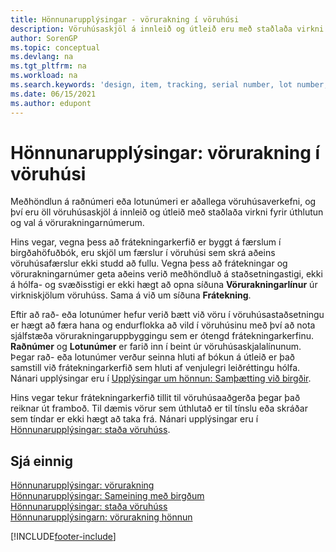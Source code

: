 ```yaml
---
title: Hönnunarupplýsingar - vörurakning í vöruhúsi
description: Vöruhúsaskjöl á innleið og útleið eru með staðlaða virkni fyrir úthlutun og val á vörurakningarnúmerum.
author: SorenGP
ms.topic: conceptual
ms.devlang: na
ms.tgt_pltfrm: na
ms.workload: na
ms.search.keywords: 'design, item, tracking, serial number, lot number, outbound documents'
ms.date: 06/15/2021
ms.author: edupont
---
```

# <a name="design-details-item-tracking-in-the-warehouse" />Hönnunarupplýsingar: vörurakning í vöruhúsi
Meðhöndlun á raðnúmeri eða lotunúmeri er aðallega vöruhúsaverkefni, og því eru öll vöruhúsaskjöl á innleið og útleið með staðlaða virkni fyrir úthlutun og val á vörurakningarnúmerum.  

Hins vegar, vegna þess að frátekningarkerfið er byggt á færslum í birgðahöfuðbók, eru skjöl um færslur í vöruhúsi sem skrá aðeins vöruhúsafærslur ekki studd að fullu. Vegna þess að frátekningar og vörurakningarnúmer geta aðeins verið meðhöndluð á staðsetningastigi, ekki á hólfa- og svæðisstigi er ekki hægt að opna síðuna **Vörurakningarlínur** úr virkniskjölum vöruhúss. Sama á við um síðuna **Frátekning**.  

Eftir að rað- eða lotunúmer hefur verið bætt við vöru í vöruhúsastaðsetningu er hægt að færa hana og endurflokka að vild í vöruhúsinu með því að nota sjálfstæða vörurakningaruppbyggingu sem er ótengd frátekningarkerfinu. **Raðnúmer** og **Lotunúmer** er farið inn í beint úr vöruhúsaskjalalínunum. Þegar rað- eða lotunúmer verður seinna hluti af bókun á útleið er það samstill við frátekningarkerfið sem hluti af venjulegri leiðréttingu hólfa. Nánari upplýsingar eru í [Upplýsingar um hönnun: Samþætting við birgðir](design-details-integration-with-inventory.md).  

Hins vegar tekur frátekningarkerfið tillit til vöruhúsaaðgerða þegar það reiknar út framboð. Til dæmis vörur sem úthlutað er til tínslu eða skráðar sem tíndar er ekki hægt að taka frá. Nánari upplýsingar eru í [Hönnunarupplýsingar: staða vöruhúss](design-details-availability-in-the-warehouse.md).

## <a name="see-also" />Sjá einnig
[Hönnunarupplýsingar: vörurakning](design-details-item-tracking.md)  
[Hönnunarupplýsingar: Sameining með birgðum](design-details-integration-with-inventory.md)  
[Hönnunarupplýsingar: staða vöruhúss](design-details-availability-in-the-warehouse.md)  
[Hönnunarupplýsingarn: vörurakning hönnun](design-details-item-tracking-design.md)


[!INCLUDE[footer-include](includes/footer-banner.md)]

